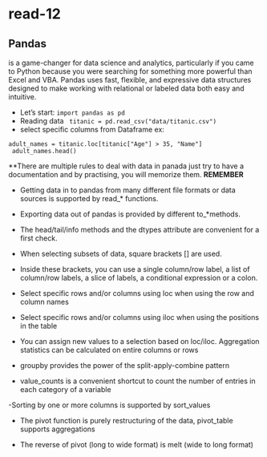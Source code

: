 # read-12

## Pandas 
is a game-changer for data science and analytics, particularly if you came to Python because you were searching for something more powerful than Excel and VBA. Pandas uses fast, flexible, and expressive data structures designed to make working with relational or labeled data both easy and intuitive.

* Let’s start:
``` import pandas as pd ```
* Reading data
``` titanic = pd.read_csv("data/titanic.csv")```
* select specific columns from Dataframe
ex:
```
adult_names = titanic.loc[titanic["Age"] > 35, "Name"]
 adult_names.head()
 ```
**There are multiple rules to deal with data in panada just try to have a documentation and by practising, you will memorize them.
**REMEMBER**

- Getting data in to pandas from many different file formats or data sources is supported by read_* functions.

- Exporting data out of pandas is provided by different to_*methods.

- The head/tail/info methods and the dtypes attribute are convenient for a first check.

- When selecting subsets of data, square brackets [] are used.

- Inside these brackets, you can use a single column/row label, a list of column/row labels, a slice of labels, a conditional expression or a colon.

- Select specific rows and/or columns using loc when using the row and column names

- Select specific rows and/or columns using iloc when using the positions in the table

- You can assign new values to a selection based on loc/iloc.
Aggregation statistics can be calculated on entire columns or rows

- groupby provides the power of the split-apply-combine pattern

- value_counts is a convenient shortcut to count the number of entries in each category of a variable

-Sorting by one or more columns is supported by sort_values

- The pivot function is purely restructuring of the data, pivot_table supports aggregations

- The reverse of pivot (long to wide format) is melt (wide to long format)



 